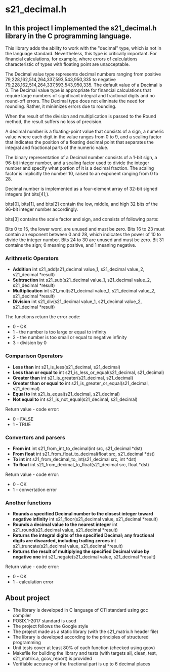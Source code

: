 # s21_decimal.h

## In this project I implemented the s21_decimal.h library in the C programming language. 
This library adds the ability to work with the "decimal" type, which is not in the language standard. Nevertheless, this type is critically important. For financial calculations, for example, where errors of calculations characteristic of types with floating point are unacceptable.

The Decimal value type represents decimal numbers ranging from positive 79,228,162,514,264,337,593,543,950,335 to negative 79,228,162,514,264,337,593,543,950,335. The default value of a Decimal is 0. The Decimal value type is appropriate for financial calculations that require large numbers of significant integral and fractional digits and no round-off errors. The Decimal type does not eliminate the need for rounding. Rather, it minimizes errors due to rounding.

When the result of the division and multiplication is passed to the Round method, the result suffers no loss of precision.

A decimal number is a floating-point value that consists of a sign, a numeric value where each digit in the value ranges from 0 to 9, and a scaling factor that indicates the position of a floating decimal point that separates the integral and fractional parts of the numeric value.

The binary representation of a Decimal number consists of a 1-bit sign, a 96-bit integer number, and a scaling factor used to divide the integer number and specify what portion of it is a decimal fraction. The scaling factor is implicitly the number 10, raised to an exponent ranging from 0 to 28.

Decimal number is implemented as a four-element array of 32-bit signed integers (int bits[4];).

bits[0], bits[1], and bits[2] contain the low, middle, and high 32 bits of the 96-bit integer number accordingly.

bits[3] contains the scale factor and sign, and consists of following parts:

Bits 0 to 15, the lower word, are unused and must be zero.
Bits 16 to 23 must contain an exponent between 0 and 28, which indicates the power of 10 to divide the integer number.
Bits 24 to 30 are unused and must be zero.
Bit 31 contains the sign; 0 meaning positive, and 1 meaning negative.

### Arithmetic Operators

- **Addition** int s21_add(s21_decimal value_1, s21_decimal value_2, s21_decimal *result)
- **Subtraction**	int s21_sub(s21_decimal value_1, s21_decimal value_2, s21_decimal *result)
- **Multiplication** int s21_mul(s21_decimal value_1, s21_decimal value_2, s21_decimal *result)
- **Division** int s21_div(s21_decimal value_1, s21_decimal value_2, s21_decimal *result)

The functions return the error code:

- 0 - OK
- 1 - the number is too large or equal to infinity
- 2 - the number is too small or equal to negative infinity
- 3 - division by 0

### Comparison Operators

- **Less than** int s21_is_less(s21_decimal, s21_decimal)
- **Less than or equal to** int s21_is_less_or_equal(s21_decimal, s21_decimal)
- **Greater than** int s21_is_greater(s21_decimal, s21_decimal)
- **Greater than or equal to**	int s21_is_greater_or_equal(s21_decimal, s21_decimal)
- **Equal to**	int s21_is_equal(s21_decimal, s21_decimal)
- **Not equal to**	int s21_is_not_equal(s21_decimal, s21_decimal)

Return value - code error:

- 0 - FALSE
- 1 - TRUE

### Convertors and parsers

- **From int**	int s21_from_int_to_decimal(int src, s21_decimal *dst)
- **From float**	int s21_from_float_to_decimal(float src, s21_decimal *dst)
- **To int**	int s21_from_decimal_to_int(s21_decimal src, int *dst)
- **To float**	int s21_from_decimal_to_float(s21_decimal src, float *dst)

Return value - code error:

- 0 - OK
- 1 - convertation error

### Another functions

- **Rounds a specified Decimal number to the closest integer toward negative infinity**	int s21_floor(s21_decimal value, s21_decimal *result)
- **Rounds a decimal value to the nearest integer**	int s21_round(s21_decimal value, s21_decimal *result)
- **Returns the integral digits of the specified Decimal; any fractional digits are discarded, including trailing zeroes**	int s21_truncate(s21_decimal value, s21_decimal *result)
- **Returns the result of multiplying the specified Decimal value by negative one**	int s21_negate(s21_decimal value, s21_decimal *result)

Return value - code error:

- 0 - OK
- 1 - calculation error


## About project
- The library is developed in C language of C11 standard using gcc compiler  
- POSIX.1-2017 standard is used  
- The project follows the Google style  
- The project made as a static library (with the s21_matrix.h header file)  
- The library is developed according to the principles of structured programming  
- Unit tests cover at least 80% of each function (checked using gcov)  
- Makefile for building the library and tests (with targets all, clean, test, s21_matrix.a, gcov_report) is provided  
- Verifiable accuracy of the fractional part is up to 6 decimal places  
